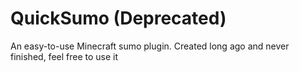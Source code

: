 # QuickSumo (Deprecated)
An easy-to-use Minecraft sumo plugin. Created long ago and never finished, feel free to use it 
